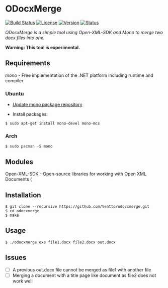 ODocxMerge
==========

[![Build Status](https://travis-ci.org/Ventto/odocxmerge.svg?branch=master)](https://travis-ci.org/Ventto/odocxmerge)
[![License](https://img.shields.io/badge/license-GPLv2-blue.svg?style=flat)](https://github.com/Ventto/odocxmerge/blob/master/LICENSE.txt)
[![Version](https://img.shields.io/badge/version-v0.1.0-blue.svg?style=flat)](https://github.com/Ventto/odocxmerge/releases)
[![Status](https://img.shields.io/badge/status-experimental-orange.svg?style=flat)](https://github.com/Ventto/odocxmerge/)


*ODocxMerge is a simple tool using Open-XML-SDK and Mono to merge two docx files
into one.*

**Warning: This tool is experimental.**

Requirements
------------

*mono* - Free implementation of the .NET platform including runtime and compiler


### Ubuntu

* [Update mono package repository](http://www.mono-project.com/docs/getting-started/install/linux/)

* Install packages:

```
$ sudo apt-get install mono-devel mono-mcs
```

### Arch

```
$ sudo pacman -S mono
```

Modules
-------

Open-XML-SDK - Open-source libraries for working with Open XML Documents (

Installation
------------

```
$ git clone --recursive https://github.com/Ventto/odocxmerge.git
$ cd odocxmerge
$ make
```

Usage
-----

```
$ ./odocxmerge.exe file1.docx file2.docx out.docx
```

Issues
------

- [ ] A previous out.docx file cannot be merged as file1 with another file
- [ ] Merging a document with a title page like document as file2 does not work well
